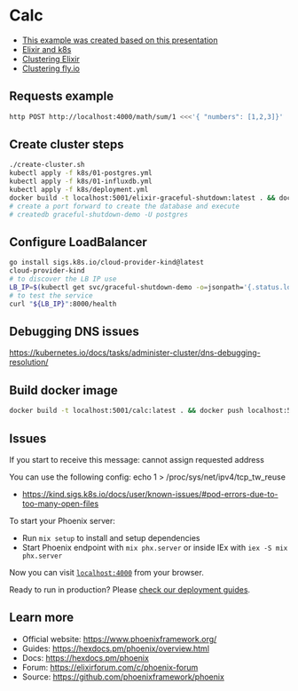 # Calc

- [This example was created based on this presentation](https://www.youtube.com/watch?v=cbCgB9F6RrM)
- [Elixir and k8s](https://dashbit.co/blog/kubernetes-and-the-erlang-vm-orchestration-on-the-large-and-the-small)
- [Clustering Elixir](https://fly.io/docs/elixir/the-basics/clustering/)
- [Clustering fly.io](https://fly.io/docs/elixir/advanced-guides/clustering-from-home-to-your-app-in-fly/)

## Requests example

```bash
http POST http://localhost:4000/math/sum/1 <<<'{ "numbers": [1,2,3]}'
```

## Create cluster steps

```bash
./create-cluster.sh
kubectl apply -f k8s/01-postgres.yml
kubectl apply -f k8s/01-influxdb.yml
kubectl apply -f k8s/deployment.yml
docker build -t localhost:5001/elixir-graceful-shutdown:latest . && docker push localhost:5001/elixir-graceful-shutdown
# create a port forward to create the database and execute
# createdb graceful-shutdown-demo -U postgres
```

## Configure LoadBalancer
```bash
go install sigs.k8s.io/cloud-provider-kind@latest
cloud-provider-kind
# to discover the LB IP use
LB_IP=$(kubectl get svc/graceful-shutdown-demo -o=jsonpath='{.status.loadBalancer.ingress[0].ip}') 
# to test the service
curl "${LB_IP}":8000/health 
```

## Debugging DNS issues

https://kubernetes.io/docs/tasks/administer-cluster/dns-debugging-resolution/

## Build docker image
```bash
docker build -t localhost:5001/calc:latest . && docker push localhost:5001/calc:latest
```

## Issues

If you start to receive this message: cannot assign requested address

You can use the following config: echo 1 > /proc/sys/net/ipv4/tcp_tw_reuse 

- https://kind.sigs.k8s.io/docs/user/known-issues/#pod-errors-due-to-too-many-open-files


To start your Phoenix server:

  * Run `mix setup` to install and setup dependencies
  * Start Phoenix endpoint with `mix phx.server` or inside IEx with `iex -S mix phx.server`

Now you can visit [`localhost:4000`](http://localhost:4000) from your browser.

Ready to run in production? Please [check our deployment guides](https://hexdocs.pm/phoenix/deployment.html).

## Learn more

  * Official website: https://www.phoenixframework.org/
  * Guides: https://hexdocs.pm/phoenix/overview.html
  * Docs: https://hexdocs.pm/phoenix
  * Forum: https://elixirforum.com/c/phoenix-forum
  * Source: https://github.com/phoenixframework/phoenix
